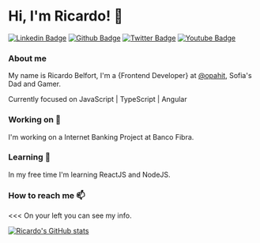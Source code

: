 # Hi, I'm Ricardo! 👋

[![Linkedin Badge](https://img.shields.io/badge/-LinkedIn-blue?style=flat-square&logo=Linkedin&logoColor=white&link=https://www.linkedin.com/in/ricardobelfort/)](https://www.linkedin.com/in/ricardobelfort/)
[![Github Badge](https://img.shields.io/badge/-Github-000?style=flat-square&logo=Github&logoColor=white&link=https://github.com/ricardobelfort)](https://github.com/ricardobelfort)
[![Twitter Badge](https://img.shields.io/badge/-Twitter-1ca0f1?style=flat-square&labelColor=1ca0f1&logo=twitter&logoColor=white&link=https://twitter.com/ricardobelfort)](https://twitter.com/ricardobelfort)
[![Youtube Badge](https://img.shields.io/badge/-YouTube-ff0000?style=flat-square&labelColor=ff0000&logo=youtube&logoColor=white&link=https://www.youtube.com/c/RicardoBelfort)](https://www.youtube.com/c/RicardoBelfort)

### About me
My name is Ricardo Belfort, I'm a {Frontend Developer} at [@opahit](https://www.opah.com.br/), Sofia's Dad and Gamer.

Currently focused on JavaScript | TypeScript | Angular

### Working on 🔭
I'm working on a Internet Banking Project at Banco Fibra.

### Learning 🌱
In my free time I'm learning ReactJS and NodeJS.

### How to reach me 📫
<<< On your left you can see my info.

[![Ricardo's GitHub stats](https://github-readme-stats.vercel.app/api?username=ricardobelfort&show_icons=true&theme=tokyonight&show_icons=true&count_private=true)](https://github.com/ricardobelfort/github-readme-stats)

<!--
**ricardobelfort/ricardobelfort** is a ✨ _special_ ✨ repository because its `README.md` (this file) appears on your GitHub profile.

Here are some ideas to get you started:

- 🔭 I’m currently working on ...
- 🌱 I’m currently learning ...
- 👯 I’m looking to collaborate on ...
- 🤔 I’m looking for help with ...
- 💬 Ask me about ...
- 📫 How to reach me: ...
- 😄 Pronouns: ...
- ⚡ Fun fact: ...
-->
